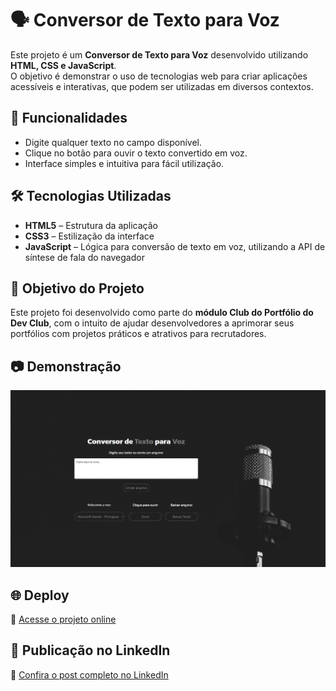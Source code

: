 # 🗣️ Conversor de Texto para Voz  

Este projeto é um **Conversor de Texto para Voz** desenvolvido utilizando **HTML, CSS e JavaScript**.  
O objetivo é demonstrar o uso de tecnologias web para criar aplicações acessíveis e interativas, que podem ser utilizadas em diversos contextos.  

## 🚀 Funcionalidades  
- Digite qualquer texto no campo disponível.  
- Clique no botão para ouvir o texto convertido em voz.  
- Interface simples e intuitiva para fácil utilização.  

## 🛠️ Tecnologias Utilizadas  
- **HTML5** – Estrutura da aplicação  
- **CSS3** – Estilização da interface  
- **JavaScript** – Lógica para conversão de texto em voz, utilizando a API de síntese de fala do navegador  

## 🎯 Objetivo do Projeto  
Este projeto foi desenvolvido como parte do **módulo Club do Portfólio do Dev Club**, com o intuito de ajudar desenvolvedores a aprimorar seus portfólios com projetos práticos e atrativos para recrutadores.  

## 📷 Demonstração  

<img width="600px" src="https://github.com/feliperyo/text-to-voice/blob/main/assets/text.png?raw=true"/>

## 🌐 Deploy  
🔗 [Acesse o projeto online](https://feliperyo.github.io/text-to-voice/)

## 🔗 Publicação no LinkedIn  
📢 [Confira o post completo no LinkedIn](https://www.linkedin.com/posts/feliperyo_devclub-clubdoportfaejlio-programaaexaeto-activity-7291121786241372160-ykX0?utm_source=share&utm_medium=member_desktop&rcm=ACoAAEuIYKEBxP9k3gv5xO5YRa3nJ5jqYNsv6qU)  

